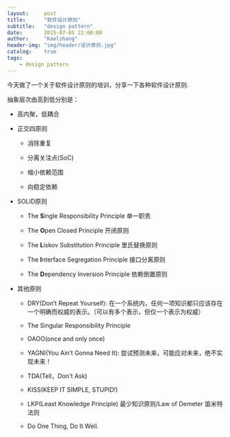 ```yaml
---
layout:     post
title:      "软件设计原则"
subtitle:   "design pattern"
date:       2015-07-05 22:00:00
author:     "Kaelzhang"
header-img: "img/header/设计原则.jpg"
catalog:    true
tags:
    - design pattern
---
```


今天做了一个关于软件设计原则的培训，分享一下各种软件设计原则.

抽象层次由高到低分别是：

+ 高内聚，低耦合

+ 正交四原则

  - 消除重复

  - 分离关注点(SoC)

  - 缩小依赖范围

  - 向稳定依赖

+ SOLID原则

  - The **S**ingle Responsibility Principle 单一职责

  - The **O**pen Closed Principle 开闭原则

  - The **L**iskov Substitution Principle 里氏替换原则

  - The **I**nterface Segregation Principle 接口分离原则

  - The **D**ependency Inversion Principle 依赖倒置原则

+ 其他原则

  - DRY(Don’t Repeat Yourself): 在一个系统内，任何一项知识都只应该存在一个明确而权威的表示。（可以有多个表示，但仅一个表示为权威）

  - The Singular Responsibility Principle

  - OAOO(once and only once)

  - YAGNI(You Ain’t Gonna Need It): 尝试预测未来，可能应对未来，绝不实现未来！

  - TDA(Tell，Don't Ask)
  
  - KISS(KEEP IT SIMPLE, STUPID!)

  - LKP(Least Knowledge Principle) 最少知识原则/Law of Demeter 笛米特法则

  - Do One Thing, Do It Well.
